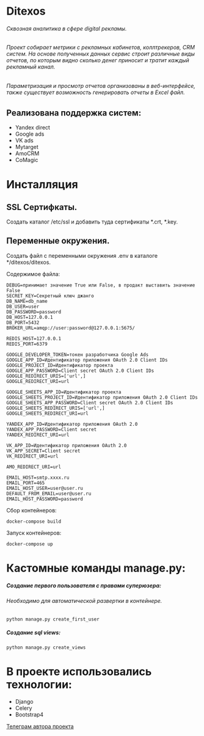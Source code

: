 # Ditexos

###### Сквозная аналитика в сфере digital рекламы.
###### Проект собирает метрики с рекламных кабинетов, коллтрекеров, CRM систем. На основе полученных данных сервис строит различные виды отчетов, по которым видно сколько денег приносит и тратит каждый рекламный канал.
###### Параметризация и просмотр отчетов организованы в веб-интерфейсе, также существует возможность генерировать отчеты в Excel файл.

## Реализована поддержка систем:
 - Yandex direct
 - Google ads
 - VK ads
 - Mytarget
 - AmoCRM
 - CoMagic
 
 # Инсталляция
 
 ## SSL Сертифкаты.
 Создать каталог /etc/ssl и добавить туда сертификаты *.crt, *.key.
 
 ## Переменные окружения.
Создать файл c переменными окружения .env в каталоге */ditexos/ditexos.
 
Содержимое файла:
```
DEBUG=принимает значение True или False, в продакт выставить значение False
SECRET_KEY=Секретный ключ джанго
DB_NAME=db_name
DB_USER=user
DB_PASSWORD=password
DB_HOST=127.0.0.1
DB_PORT=5432
BROKER_URL=amqp://user:password@127.0.0.1:5675/

REDIS_HOST=127.0.0.1
REDIS_PORT=6379

GOOGLE_DEVELOPER_TOKEN=токен разработчика Google Ads
GOOGLE_APP_ID=Идентификатор приложения OAuth 2.0 Client IDs
GOOGLE_PROJECT_ID=Идентификатор проекта
GOOGLE_APP_PASSWORD=Client secret OAuth 2.0 Client IDs
GOOGLE_REDIRECT_URIS=['url',]
GOOGLE_REDIRECT_URI=url

GOOGLE_SHEETS_APP_ID=Идентификатор проекта
GOOGLE_SHEETS_PROJECT_ID=Идентификатор приложения OAuth 2.0 Client IDs
GOOGLE_SHEETS_APP_PASSWORD=Client secret OAuth 2.0 Client IDs
GOOGLE_SHEETS_REDIRECT_URIS=['url',]
GOOGLE_SHEETS_REDIRECT_URI=url

YANDEX_APP_ID=Идентификатор приложения OAuth 2.0
YANDEX_APP_PASSWORD=Client secret
YANDEX_REDIRECT_URI=url

VK_APP_ID=Идентификатор приложения OAuth 2.0
VK_APP_SECRET=Client secret
VK_REDIRECT_URI=url

AMO_REDIRECT_URI=url

EMAIL_HOST=smtp.xxxx.ru
EMAIL_PORT=465
EMAIL_HOST_USER=user@user.ru
DEFAULT_FROM_EMAIL=user@user.ru
EMAIL_HOST_PASSWORD=password
```
 
Сбор контейнеров:
 ```
 docker-compose build
 ```
 
 Запуск контейнеров:
 ```
 docker-compose up
 ```
 
# Кастомные команды manage.py:
##### Создание первого пользователя с правами суперюзера:
###### Необходимо для автоматической развертки в контейнере.
```
python manage.py create_first_user
```
##### Создание sql views:
```
python manage.py create_views
```


# В проекте использовались технологии:
- Django
- Celery
- Bootstrap4

[Телеграм автора проекта](https://t.me/maxim_mnm)
